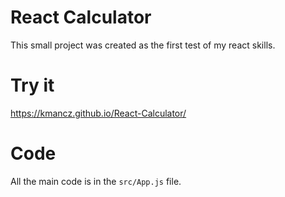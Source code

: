 # React Calculator

This small project was created as the first test of my react skills.

# Try it

https://kmancz.github.io/React-Calculator/

# Code

All the main code is in the `src/App.js` file.
